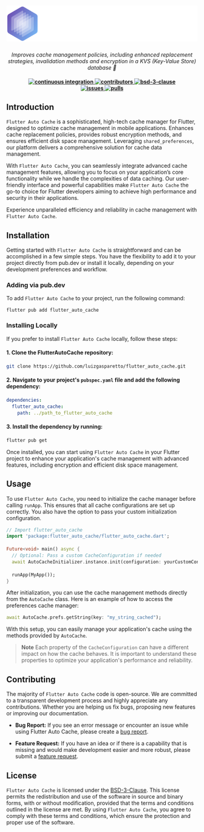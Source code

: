 <h1 align="center">
    <a href="https://github.com/luizgasparetto/flutter_auto_cache">
    <img src="./.github/assets/logo_dark_mode.svg" alt="Logo">
    </a>
</h1>

<p align="center">
  <i align="center">Improves cache management policies, including enhanced replacement strategies, invalidation methods and encryption in a KVS (Key-Value Store) database 🚀</i>
</p>

<h4 align="center">
  <a href="https://github.com/luizgasparetto/flutter_auto_cache/actions/workflows/ci.yaml">
    <img src="https://img.shields.io/github/actions/workflow/status/luizgasparetto/flutter_auto_cache/ci.yaml?branch=main&label=pipeline&style=flat-square" alt="continuous integration" style="height: 20px;">
  </a>
  <a href="https://github.com/luizgasparetto/flutter_auto_cache/graphs/contributors">
    <img src="https://img.shields.io/github/contributors-anon/luizgasparetto/flutter_auto_cache?color=yellow&style=flat-square" alt="contributors" style="height: 20px;">
  </a>
  <a href="https://opensource.org/license/bsd-3-clause">
  <img src="https://img.shields.io/github/license/luizgasparetto/flutter_auto_cache?style=flat-square&color=blue" alt="bsd-3-clause" style: "height: 20px;">
  </a>
  <br>
  <a href="https://github.com/luizgasparetto/flutter_auto_cache/issues">
    <img src="https://img.shields.io/github/issues/luizgasparetto/flutter_auto_cache?color=0f52ba" alt="issues" style="height: 20px;">
  </a>
  <a href="https://github.com/luizgasparetto/flutter_auto_cache/pulls">
    <img src="https://img.shields.io/github/issues-pr/luizgasparetto/flutter_auto_cache?color=0f52ba
    " alt="pulls" style="height: 20px;">
  </a>
</h4>


## Introduction

`Flutter Auto Cache` is a sophisticated, high-tech cache manager for Flutter, designed to optimize cache management in mobile applications. Enhances cache replacement policies, provides robust encryption methods, and ensures efficient disk space management. Leveraging `shared_preferences`, our platform delivers a comprehensive solution for cache data management.

With `Flutter Auto Cache`, you can seamlessly integrate advanced cache management features, allowing you to focus on your application’s core functionality while we handle the complexities of data caching. Our user-friendly interface and powerful capabilities make `Flutter Auto Cache` the go-to choice for Flutter developers aiming to achieve high performance and security in their applications.

Experience unparalleled efficiency and reliability in cache management with `Flutter Auto Cache`.


## Installation 

Getting started with `Flutter Auto Cache` is straightforward and can be accomplished in a few simple steps. You have the flexibility to add it to your project directly from pub.dev or install it locally, depending on your development preferences and workflow.


### Adding via pub.dev
To add `Flutter Auto Cache` to your project, run the following command:

```
flutter pub add flutter_auto_cache
```

### Installing Locally
If you prefer to install `Flutter Auto Cache` locally, follow these steps:

#### 1. Clone the FlutterAutoCache repository:

```bash
git clone https://github.com/luizgasparetto/flutter_auto_cache.git
```

#### 2. Navigate to your project's `pubspec.yaml` file and add the following dependency:
```yaml
dependencies:
  flutter_auto_cache:
    path: ../path_to_flutter_auto_cache
```

#### 3. Install the dependency by running:
```bash
flutter pub get
```

Once installed, you can start using `Flutter Auto Cache` in your Flutter project to enhance your application's cache management with advanced features, including encryption and efficient disk space management.

## Usage
To use `Flutter Auto Cache`, you need to initialize the cache manager before calling `runApp`. This ensures that all cache configurations are set up correctly. You also have the option to pass your custom initialization configuration.

```dart
// Import flutter_auto_cache
import 'package:flutter_auto_cache/flutter_auto_cache.dart';

Future<void> main() async {
  // Optional: Pass a custom CacheConfiguration if needed
  await AutoCacheInitializer.instance.init(configuration: yourCustomConfiguration);

  runApp(MyApp());
}
```

After initialization, you can use the cache management methods directly from the `AutoCache` class. Here is an example of how to access the preferences cache manager:

```dart
await AutoCache.prefs.getString(key: "my_string_cached");
```

With this setup, you can easily manage your application's cache using the methods provided by `AutoCache`.

> **Note**
> Each property of the `CacheConfiguration` can have a different impact on how the cache behaves. It is important to understand these properties to optimize your application's performance and reliability.


## Contributing

The majority of `Flutter Auto Cache` code is open-source. We are committed to a transparent development process and highly appreciate any contributions. Whether you are helping us fix bugs, proposing new features or improving our documentation.

- **Bug Report:** If you see an error message or encounter an issue while using Flutter Auto Cache, please create a [bug report](https://github.com/luizgasparetto/flutter_auto_cache/issues/new?assignees=&labels=type%3A+feature+request&template=BUG-REPORT.yml).

- **Feature Request:** If you have an idea or if there is a capability that is missing and would make development easier and more robust, please submit a [feature request](https://github.com/luizgasparetto/flutter_auto_cache/issues/new?assignees=&labels=type%3A+feature+request&template=SUGGESTION-REQUEST.yml).

## License

`Flutter Auto Cache` is licensed under the [BSD-3-Clause](./LICENSE). This license permits the redistribution and use of the software in source and binary forms, with or without modification, provided that the terms and conditions outlined in the license are met. By using `Flutter Auto Cache`, you agree to comply with these terms and conditions, which ensure the protection and proper use of the software.